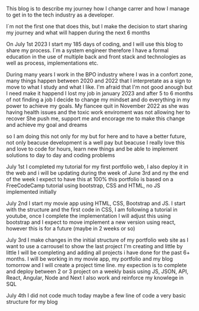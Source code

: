 This blog is to describe my journey how I change carrer and how I manage to get in to the tech industry as a developer.

I´m not the first one that does this, but I make the decision to start sharing my journey and what will happen during the next 6 months

On July 1st 2023 I start my 185 days of coding, and I will use this blog to share my process. I´m a system engineer therefore I have a formal education in the use of multiple back and front stack and technologies as well as process, implementations etc.

During many years I work in the BPO industry where I was in a confort zone, many things happen between 2020 and 2022 that I interpretate as a sign to move to what I study and what I like. I'm afraid that I'm not good anough but I need make it happend
I lost my job in january 2023 and after 5 to 6 months of not finding a job I decide to change my mindset and do everything in my power to achieve my goals.
My fiancee quit in November 2022 as she was having health issues and the toxic work enviroment was not allowing her to recover
She push me, support me and encorage me to make this change and achieve my goal and dreams

so I am doing this not only for my but for here and to have a better future, not only beacuse development is a well pay but beacuse I really love this and love to code for hours, learn new things and be able to implement solutions to day to day and coding problems

July 1st
I completed my tutorial for my first portfolio web, I also deploy it in the web and i will be updating during the week of June 3rd and ny the end of the week I expect to have this at 100%
this portfolio is based on a FreeCodeCamp tutorial using bootstrap, CSS and HTML, no JS implemented initially

July 2nd
I start my movie app using HTML, CSS, Bootstrap and JS. I start with the structure and the first code in CSS, I am following a tutorial in youtube, once I complete the implementation I will adjust this using bootstrap and I expect to move implement a new version using react, however this is for a future (maybe in 2 weeks or so)

July 3rd
I make changes in the initial structure of my portfolio web site as I want to use a carrousel to show the last project I'm creating and little by little I will be completing and adding all projects i have done for the past 6+ months. I will be working in my movie app, my portfolio and my blog tomorrow and I will create a project time line. my expection is to complete and deploy between 2 or 3 project on a weekly basis using JS, JSON, API, React, Angular, Node and Next
I also work and reinforce my knowlege in SQL

July 4th
I did not code much today maybe a few line of code a very basic structure for my blog
